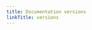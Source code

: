 ```yaml
---
title: Documentation versions
linkTitle: versions
---
```


<!-- Welcome to the docs for Vitess! The following doc versions are available: -->

<!-- TODO: Replace versions shortcode -->
<!-- {{ < versions > }} -->
